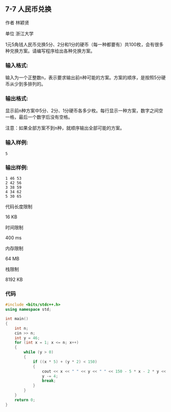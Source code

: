 ## **7-7 人民币兑换**

作者 林颖贤

单位 浙江大学

1元5角钱人民币兑换5分、2分和1分的硬币（每一种都要有）共100枚，会有很多种兑换方案。请编写程序给出各种兑换方案。

### 输入格式:

输入为一个正整数n，表示要求输出前n种可能的方案。方案的顺序，是按照5分硬币从少到多排列的。

### 输出格式:

显示前n种方案中5分、2分、1分硬币各多少枚。每行显示一种方案，数字之间空一格，最后一个数字后没有空格。

注意：如果全部方案不到n种，就顺序输出全部可能的方案。

### 输入样例:

```in
5
```

### 输出样例:

```out
1 46 53  
2 42 56  
3 38 59  
4 34 62  
5 30 65
```

代码长度限制

16 KB

时间限制

400 ms

内存限制

64 MB

栈限制

8192 KB

### 代码

```c++
#include <bits/stdc++.h>
using namespace std;

int main()
{
    int n;
    cin >> n;
    int y = 46;
    for (int x = 1; x <= n; x++)
    {
        while (y > 0)
        {
            if ((x * 5) + (y * 2) < 150)
            {
                cout << x << " " << y << " " << 150 - 5 * x - 2 * y << endl;
                y -= 4;
                break;
            }
        }
    }
    return 0;
}
```


